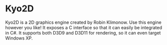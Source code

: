# Kyo2D
Kyo2D is a 2D graphics engine created by Robin Klimonow. Use this engine however you like! It exposes a C interface so that it can easily be integrated in C#. It supports both D3D9 and D3D11 for rendering, so it can even target Windows XP.
